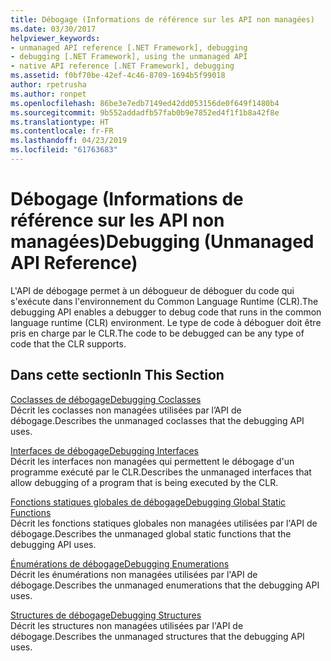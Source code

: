 ```yaml
---
title: Débogage (Informations de référence sur les API non managées)
ms.date: 03/30/2017
helpviewer_keywords:
- unmanaged API reference [.NET Framework], debugging
- debugging [.NET Framework], using the unmanaged API
- native API reference [.NET Framework], debugging
ms.assetid: f0bf70be-42ef-4c46-8709-1694b5f99018
author: rpetrusha
ms.author: ronpet
ms.openlocfilehash: 86be3e7edb7149ed42dd053156de0f649f1480b4
ms.sourcegitcommit: 9b552addadfb57fab0b9e7852ed4f1f1b8a42f8e
ms.translationtype: HT
ms.contentlocale: fr-FR
ms.lasthandoff: 04/23/2019
ms.locfileid: "61763683"
---
```

# <a name="debugging-unmanaged-api-reference"></a><span data-ttu-id="0a45c-102">Débogage (Informations de référence sur les API non managées)</span><span class="sxs-lookup"><span data-stu-id="0a45c-102">Debugging (Unmanaged API Reference)</span></span>
<span data-ttu-id="0a45c-103">L'API de débogage permet à un débogueur de déboguer du code qui s'exécute dans l'environnement du Common Language Runtime (CLR).</span><span class="sxs-lookup"><span data-stu-id="0a45c-103">The debugging API enables a debugger to debug code that runs in the common language runtime (CLR) environment.</span></span> <span data-ttu-id="0a45c-104">Le type de code à déboguer doit être pris en charge par le CLR.</span><span class="sxs-lookup"><span data-stu-id="0a45c-104">The code to be debugged can be any type of code that the CLR supports.</span></span>  
  
## <a name="in-this-section"></a><span data-ttu-id="0a45c-105">Dans cette section</span><span class="sxs-lookup"><span data-stu-id="0a45c-105">In This Section</span></span>  
 [<span data-ttu-id="0a45c-106">Coclasses de débogage</span><span class="sxs-lookup"><span data-stu-id="0a45c-106">Debugging Coclasses</span></span>](../../../../docs/framework/unmanaged-api/debugging/debugging-coclasses.md)  
 <span data-ttu-id="0a45c-107">Décrit les coclasses non managées utilisées par l’API de débogage.</span><span class="sxs-lookup"><span data-stu-id="0a45c-107">Describes the unmanaged coclasses that the debugging API uses.</span></span>  
  
 [<span data-ttu-id="0a45c-108">Interfaces de débogage</span><span class="sxs-lookup"><span data-stu-id="0a45c-108">Debugging Interfaces</span></span>](../../../../docs/framework/unmanaged-api/debugging/debugging-interfaces.md)  
 <span data-ttu-id="0a45c-109">Décrit les interfaces non managées qui permettent le débogage d'un programme exécuté par le CLR.</span><span class="sxs-lookup"><span data-stu-id="0a45c-109">Describes the unmanaged interfaces that allow debugging of a program that is being executed by the CLR.</span></span>  
  
 [<span data-ttu-id="0a45c-110">Fonctions statiques globales de débogage</span><span class="sxs-lookup"><span data-stu-id="0a45c-110">Debugging Global Static Functions</span></span>](../../../../docs/framework/unmanaged-api/debugging/debugging-global-static-functions.md)  
 <span data-ttu-id="0a45c-111">Décrit les fonctions statiques globales non managées utilisées par l'API de débogage.</span><span class="sxs-lookup"><span data-stu-id="0a45c-111">Describes the unmanaged global static functions that the debugging API uses.</span></span>  
  
 [<span data-ttu-id="0a45c-112">Énumérations de débogage</span><span class="sxs-lookup"><span data-stu-id="0a45c-112">Debugging Enumerations</span></span>](../../../../docs/framework/unmanaged-api/debugging/debugging-enumerations.md)  
 <span data-ttu-id="0a45c-113">Décrit les énumérations non managées utilisées par l'API de débogage.</span><span class="sxs-lookup"><span data-stu-id="0a45c-113">Describes the unmanaged enumerations that the debugging API uses.</span></span>  
  
 [<span data-ttu-id="0a45c-114">Structures de débogage</span><span class="sxs-lookup"><span data-stu-id="0a45c-114">Debugging Structures</span></span>](../../../../docs/framework/unmanaged-api/debugging/debugging-structures.md)  
 <span data-ttu-id="0a45c-115">Décrit les structures non managées utilisées par l'API de débogage.</span><span class="sxs-lookup"><span data-stu-id="0a45c-115">Describes the unmanaged structures that the debugging API uses.</span></span>
